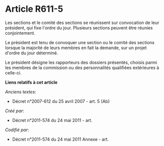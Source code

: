 # Article R611-5

Les sections et le comité des sections se réunissent sur convocation de leur président, qui fixe l'ordre du jour. Plusieurs
sections peuvent être réunies conjointement.

Le président est tenu de convoquer une section ou le comité des sections lorsque la majorité de leurs membres en fait la
demande, sur un projet d'ordre du jour déterminé.

Le président désigne les rapporteurs des dossiers présentés, choisis parmi les membres de la commission ou des personnalités
qualifiées extérieures à celle-ci.

**Liens relatifs à cet article**

_Anciens textes_:

  - Décret n°2007-612 du 25 avril 2007 - art. 5 (Ab)

_Créé par_:

  - Décret n°2011-574 du 24 mai 2011  - art.

_Codifié par_:

  - Décret n°2011-574 du 24 mai 2011 Annexe - art.
